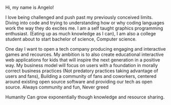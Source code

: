 Hi, my name is Angelo!

I love being challenged and push past my previously conceived limits.
Diving into code and trying to understanding how or why coding languages work the way they do excites me.
I am a self taught graphics programming enthusiast. (Eating up as much knowledge as I can), 
I am also a college student about to start bachelor of science, Computer science.

One day I want to open a tech company producing engaging and interactive games and recources.
My ambition is to also create educational interactive web applications for kids that will inspire the next generation in a positive way.
My business model will focus on users with a foundation in morally correct business practices (Not predatory practices taking advantage of users and fans), 
Building a community of fans and coworkers, centered around existing open source software and providing our tech as open source.  Always community and fun, Never greed

Humanity Can grow exponentially though knowledge and resource sharing.

<!---
AngeloNicolson/AngeloNicolson is a ✨ special ✨ repository because its `README.md` (this file) appears on your GitHub profile.
You can click the Preview link to take a look at your changes.
--->
